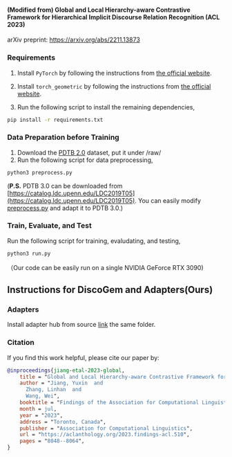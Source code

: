 #### (Modified from) Global and Local Hierarchy-aware Contrastive Framework for Hierarchical Implicit Discourse Relation Recognition (ACL 2023)

arXiv preprint: https://arxiv.org/abs/2211.13873

### Requirements

1. Install `PyTorch` by following the instructions from [the official website](https://pytorch.org). 

2. Install `torch_geometric` by following the instructions from [the official website](https://pytorch-geometric.readthedocs.io/en/latest/install/installation.html).

3. Run the following script to install the remaining dependencies,

```bash
pip install -r requirements.txt
```

### Data Preparation before Training

1. Download the [PDTB 2.0](https://github.com/cgpotts/pdtb2) dataset, put it under /raw/
2. Run the following script for data preprocessing,
```bash
python3 preprocess.py
```
(**P.S.** PDTB 3.0 can be downloaded from [https://catalog.ldc.upenn.edu/LDC2019T05](https://catalog.ldc.upenn.edu/LDC2019T05). You can easily modify [preprocess.py](https://github.com/YJiangcm/GOLF_for_IDRR/blob/master/preprocess.py) and adapt it to PDTB 3.0.) 

### Train, Evaluate, and Test
Run the following script for training, evaludating, and testing,
```bash
python3 run.py
```
（Our code can be easily run on a single NVIDIA GeForce RTX 3090)

## Instructions for DiscoGem and Adapters(Ours)
### Adapters
Install adapter hub from source [link](https://docs.adapterhub.ml/installation.html) the same folder.

### Citation
If you find this work helpful, please cite our paper by:
```bibtex
@inproceedings{jiang-etal-2023-global,
    title = "Global and Local Hierarchy-aware Contrastive Framework for Implicit Discourse Relation Recognition",
    author = "Jiang, Yuxin  and
      Zhang, Linhan  and
      Wang, Wei",
    booktitle = "Findings of the Association for Computational Linguistics: ACL 2023",
    month = jul,
    year = "2023",
    address = "Toronto, Canada",
    publisher = "Association for Computational Linguistics",
    url = "https://aclanthology.org/2023.findings-acl.510",
    pages = "8048--8064",
}
```
